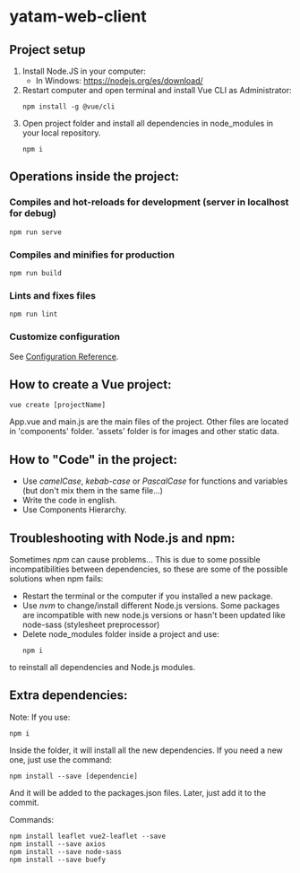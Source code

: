 # yatam-web-client

## Project setup
1. Install Node.JS in your computer:
	* In Windows: https://nodejs.org/es/download/
2. Restart computer and open terminal and install Vue CLI as Administrator:
	```
	npm install -g @vue/cli
	```
3. Open project folder and install all dependencies in node_modules in your local repository.
	```
	npm i
	```

## Operations inside the project:

### Compiles and hot-reloads for development (server in localhost for debug)
```
npm run serve
```
### Compiles and minifies for production
```
npm run build
```

### Lints and fixes files
```
npm run lint
```

### Customize configuration
See [Configuration Reference](https://cli.vuejs.org/config/).

## How to create a Vue project:
```
vue create [projectName]
```
App.vue and main.js are the main files of the project. Other files are located in 'components' folder. 'assets' folder is for images and other static data.

## How to "Code" in the project:
* Use *camelCase*, *kebab-case* or *PascalCase* for functions and variables (but don't mix them in the same file...)
* Write the code in english.
* Use Components Hierarchy.

## Troubleshooting with Node.js and npm:
Sometimes *npm* can cause problems... This is due to some possible incompatibilities between dependencies, so these are some of the possible solutions when npm fails:

* Restart the terminal or the computer if you installed a new package.
* Use *nvm* to change/install different Node.js versions. Some packages are incompatible with new node.js versions or hasn't been updated like node-sass (stylesheet preprocessor)
* Delete node_modules folder inside a project and use:
	```
	npm i
	```
to reinstall all dependencies and Node.js modules.

## Extra dependencies:
Note: If you use:
```
npm i
```
Inside the folder, it will install all the new dependencies. 
If you need a new one, just use the command:
```
npm install --save [dependencie]
```
And it will be added to the packages.json files. Later, just add it to the commit.

Commands:
```
npm install leaflet vue2-leaflet --save
npm install --save axios
npm install --save node-sass
npm install --save buefy
```
